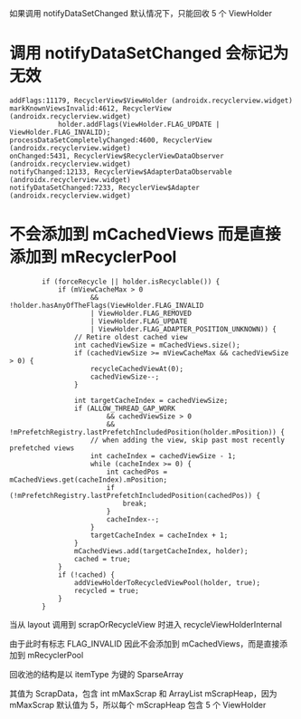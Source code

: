 如果调用 notifyDataSetChanged 默认情况下，只能回收 5 个 ViewHolder
# 调用 notifyDataSetChanged 会标记为无效
    addFlags:11179, RecyclerView$ViewHolder (androidx.recyclerview.widget)
    markKnownViewsInvalid:4612, RecyclerView (androidx.recyclerview.widget)
                holder.addFlags(ViewHolder.FLAG_UPDATE | ViewHolder.FLAG_INVALID);
    processDataSetCompletelyChanged:4600, RecyclerView (androidx.recyclerview.widget)
    onChanged:5431, RecyclerView$RecyclerViewDataObserver (androidx.recyclerview.widget)
    notifyChanged:12133, RecyclerView$AdapterDataObservable (androidx.recyclerview.widget)
    notifyDataSetChanged:7233, RecyclerView$Adapter (androidx.recyclerview.widget)
    
# 不会添加到 mCachedViews 而是直接添加到 mRecyclerPool

            if (forceRecycle || holder.isRecyclable()) {
                if (mViewCacheMax > 0
                        && !holder.hasAnyOfTheFlags(ViewHolder.FLAG_INVALID
                        | ViewHolder.FLAG_REMOVED
                        | ViewHolder.FLAG_UPDATE
                        | ViewHolder.FLAG_ADAPTER_POSITION_UNKNOWN)) {
                    // Retire oldest cached view
                    int cachedViewSize = mCachedViews.size();
                    if (cachedViewSize >= mViewCacheMax && cachedViewSize > 0) {
                        recycleCachedViewAt(0);
                        cachedViewSize--;
                    }

                    int targetCacheIndex = cachedViewSize;
                    if (ALLOW_THREAD_GAP_WORK
                            && cachedViewSize > 0
                            && !mPrefetchRegistry.lastPrefetchIncludedPosition(holder.mPosition)) {
                        // when adding the view, skip past most recently prefetched views
                        int cacheIndex = cachedViewSize - 1;
                        while (cacheIndex >= 0) {
                            int cachedPos = mCachedViews.get(cacheIndex).mPosition;
                            if (!mPrefetchRegistry.lastPrefetchIncludedPosition(cachedPos)) {
                                break;
                            }
                            cacheIndex--;
                        }
                        targetCacheIndex = cacheIndex + 1;
                    }
                    mCachedViews.add(targetCacheIndex, holder);
                    cached = true;
                }
                if (!cached) {
                    addViewHolderToRecycledViewPool(holder, true);
                    recycled = true;
                }
            }
            
当从 layout 调用到 scrapOrRecycleView 时进入 recycleViewHolderInternal

由于此时有标志 FLAG_INVALID 因此不会添加到 mCachedViews，而是直接添加到 mRecyclerPool

回收池的结构是以 itemType 为键的 SparseArray

其值为 ScrapData，包含 int mMaxScrap 和 ArrayList<ViewHolder> mScrapHeap，因为 mMaxScrap 默认值为 5，所以每个 mScrapHeap 包含 5 个 ViewHolder

